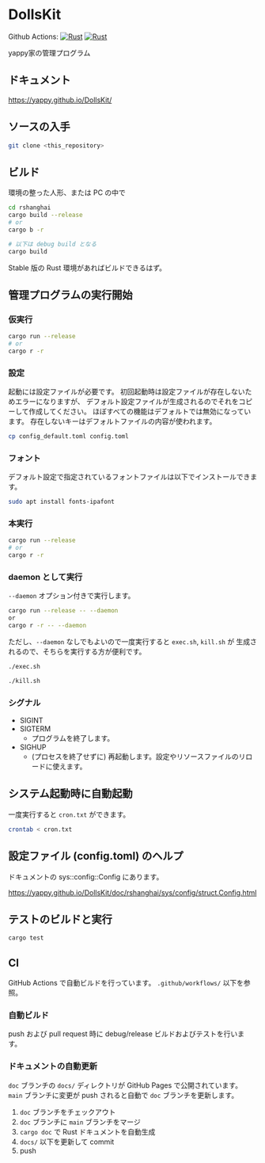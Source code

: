 # DollsKit

Github Actions:
[![Rust](https://github.com/yappy/DollsKit/actions/workflows/rust.yml/badge.svg)](https://github.com/yappy/DollsKit/actions/workflows/rust.yml)
[![Rust](https://github.com/yappy/DollsKit/actions/workflows/doc.yml/badge.svg)](https://github.com/yappy/DollsKit/actions/workflows/doc.yml)

yappy家の管理プログラム

## ドキュメント

<https://yappy.github.io/DollsKit/>

## ソースの入手

```sh
git clone <this_repository>
```

## ビルド

環境の整った人形、または PC の中で

```sh
cd rshanghai
cargo build --release
# or
cargo b -r

# 以下は debug build となる
cargo build
```

Stable 版の Rust 環境があればビルドできるはず。

## 管理プログラムの実行開始

### 仮実行

```sh
cargo run --release
# or 
cargo r -r
```

### 設定

起動には設定ファイルが必要です。
初回起動時は設定ファイルが存在しないためエラーになりますが、
デフォルト設定ファイルが生成されるのでそれをコピーして作成してください。
ほぼすべての機能はデフォルトでは無効になっています。
存在しないキーはデフォルトファイルの内容が使われます。

```sh
cp config_default.toml config.toml
```

### フォント

デフォルト設定で指定されているフォントファイルは以下でインストールできます。

```sh
sudo apt install fonts-ipafont
```

### 本実行

```sh
cargo run --release
# or 
cargo r -r
```

### daemon として実行

`--daemon` オプション付きで実行します。

```sh
cargo run --release -- --daemon
or
cargo r -r -- --daemon
```

ただし、`--daemon` なしでもよいので一度実行すると `exec.sh`, `kill.sh` が
生成されるので、そちらを実行する方が便利です。

```sh
./exec.sh

./kill.sh
```

### シグナル

* SIGINT
* SIGTERM
  * プログラムを終了します。
* SIGHUP
  * (プロセスを終了せずに) 再起動します。設定やリソースファイルのリロードに使えます。

## システム起動時に自動起動

一度実行すると `cron.txt` ができます。

```sh
crontab < cron.txt
```

## 設定ファイル (config.toml) のヘルプ

ドキュメントの sys::config::Config にあります。

<https://yappy.github.io/DollsKit/doc/rshanghai/sys/config/struct.Config.html>

## テストのビルドと実行

```sh
cargo test
```

## CI

GitHub Actions で自動ビルドを行っています。
`.github/workflows/` 以下を参照。

### 自動ビルド

push および pull request 時に debug/release ビルドおよびテストを行います。

### ドキュメントの自動更新

`doc` ブランチの `docs/` ディレクトリが GitHub Pages で公開されています。
`main` ブランチに変更が push されると自動で `doc` ブランチを更新します。

1. `doc` ブランチをチェックアウト
1. `doc` ブランチに `main` ブランチをマージ
1. `cargo doc` で Rust ドキュメントを自動生成
1. `docs/` 以下を更新して commit
1. push
